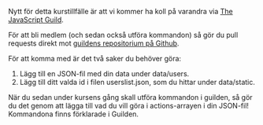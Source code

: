 Nytt för detta kurstillfälle är att vi kommer ha koll på varandra via [The JavaScript Guild](http://krawaller.github.io/riacastle/).

För att bli medlem (och sedan också utföra kommandon) så gör du pull requests direkt mot [guildens repositorium på Github](https://github.com/krawaller/riacastle).

För att komma med är det två saker du behöver göra:

1.    Lägg till en JSON-fil med din data under <span class='code'>data/users</span>.
2.    Lägg till ditt valda id i filen <span class='code'>userslist.json</span>, som du hittar under <span class='code'>data/static</span>.

När du sedan under kursens gång skall utföra kommandon i guilden, så gör du det genom att lägga till vad du vill göra i actions-arrayen i din JSON-fil! Kommandona finns förklarade i Guilden.